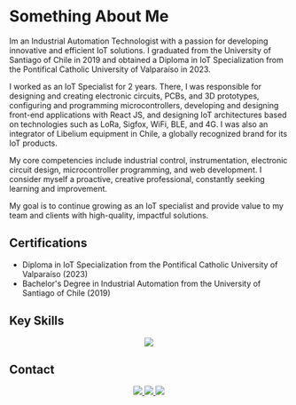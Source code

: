 # Something About Me

Im an Industrial Automation Technologist with a passion for developing innovative and efficient IoT solutions. I graduated from the University of Santiago of Chile in 2019 and obtained a Diploma in IoT Specialization from the Pontifical Catholic University of Valparaíso in 2023.

I worked as an IoT Specialist for 2 years. There, I was responsible for designing and creating electronic circuits, PCBs, and 3D prototypes, configuring and programming microcontrollers, developing and designing front-end applications with React JS, and designing IoT architectures based on technologies such as LoRa, Sigfox, WiFi, BLE, and 4G. I was also an integrator of Libelium equipment in Chile, a globally recognized brand for its IoT products.

My core competencies include industrial control, instrumentation, electronic circuit design, microcontroller programming, and web development. I consider myself a proactive, creative professional, constantly seeking learning and improvement.

My goal is to continue growing as an IoT specialist and provide value to my team and clients with high-quality, impactful solutions.

## Certifications
- Diploma in IoT Specialization from the Pontifical Catholic University of Valparaíso (2023)
- Bachelor's Degree in Industrial Automation from the University of Santiago of Chile (2019)

## Key Skills
<div align="center">
  <img src="https://skillicons.dev/icons?i=c,cpp,py,js,ts,html,css,mysql,angular,react,tailwind,bootstrap,nodejs,ubuntu,windows,vscode,arduino,raspberrypi,aws,grafana,autocad,git,postman,figma&theme=light&perline=8" />
</div>

## Contact
<div align="center">
  <a href="mailto:Francisco.cornejo.c@usach.cl">
    <img src="https://skillicons.dev/icons?i=gmail&theme=light" />
  </a>
  <a href="https://www.linkedin.com/in/francisco-cornejo-contreras-281ab12b5/">
    <img src="https://skillicons.dev/icons?i=linkedin&theme=light" />
  </a>
  <a href="https://github.com/LokiHxC">
    <img src="https://skillicons.dev/icons?i=github&theme=light" />
  </a>
</div>
